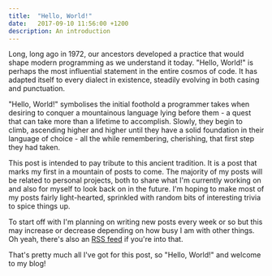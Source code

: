 ```yaml
---
title:  "Hello, World!"
date:   2017-09-10 11:56:00 +1200
description: An introduction
---
```


Long, long ago in 1972, our ancestors developed a practice that would shape
modern programming as we understand it today. "Hello, World!" is perhaps the most
influential statement in the entire cosmos of code. It has adapted itself to every
dialect in existence, steadily evolving in both casing and punctuation.

"Hello, World!" symbolises the initial foothold a programmer takes when desiring to
conquer a mountainous language lying before them - a quest that can take more
than a lifetime to accomplish. Slowly, they begin to climb, ascending higher and
higher until they have a solid foundation in their language of choice -
all the while remembering, cherishing, that first step they had taken.

This post is intended to pay tribute to this ancient tradition. It is a post that
marks my first in a mountain of posts to come. The majority of my posts will be
related to personal projects, both to share what I'm currently working on and
also for myself to look back on in the future. I'm hoping to make most of my
posts fairly light-hearted, sprinkled with random bits of interesting trivia
to spice things up.

To start off with I'm planning on writing new posts every week or so but this
may increase or decrease depending on how busy I am with other things. Oh yeah,
there's also an [RSS feed][rss] if you're into that.

That's pretty much all I've got for this post, so "Hello, World!" and welcome
to my blog!

[rss]: https://goodenough.nz/feed.xml
